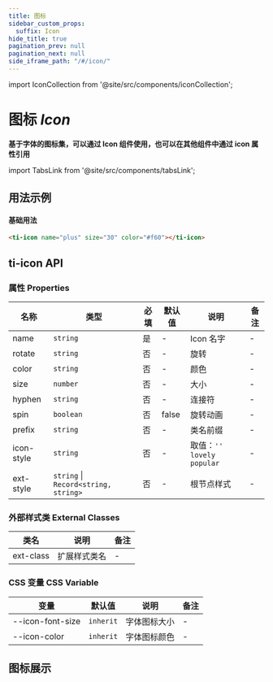 ```yaml
---
title: 图标
sidebar_custom_props:
  suffix: Icon
hide_title: true
pagination_prev: null
pagination_next: null
side_iframe_path: "/#/icon/"
---
```


<!-- Custom component -->

import IconCollection from '@site/src/components/iconCollection';

# 图标 _Icon_

**基于字体的图标集，可以通过 Icon 组件使用，也可以在其他组件中通过 icon 属性引用**

import TabsLink from '@site/src/components/tabsLink';

<TabsLink id="ti-icon-api" />

## 用法示例

#### 基础用法
```html showLineNumbers
<ti-icon name="plus" size="30" color="#f60"></ti-icon>
```

## ti-icon API
### 属性 **Properties**
| 名称       | 类型                                 | 必填 | 默认值 | 说明                            | 备注 |
| ---------- | ------------------------------------ | ---- | ------ | ------------------------------- | ---- |
| name       | `string`                             | 是   | -      | Icon 名字                       | -    |
| rotate     | `string`                             | 否   | -      | 旋转                            | -    |
| color      | `string`                             | 否   | -      | 颜色                            | -    |
| size       | `number`                             | 否   | -      | 大小                            | -    |
| hyphen     | `string`                             | 否   | -      | 连接符                          | -    |
| spin       | `boolean`                            | 否   | false  | 旋转动画                        | -    |
| prefix     | `string`                             | 否   | -     | 类名前缀                        | -    |
| icon-style | `string`                             | 否   | -     | 取值：`''` `lovely` `popular` | -    |
| ext-style  | `string` \| `Record<string, string>` | 否   | -      | 根节点样式                      | -    |

### 外部样式类 **External Classes**
| 类名     | 说明         | 备注 |
| -------- | ------------ | ---- |
| ext-class | 扩展样式类名 | -    |

### CSS 变量 **CSS Variable**
| 变量             | 默认值    | 说明         | 备注 |
| ---------------- | --------- | ------------ | ---- |
| --icon-font-size | `inherit` | 字体图标大小 | -    |
| --icon-color     | `inherit` | 字体图标颜色 | -    |

## 图标展示

<IconCollection />
